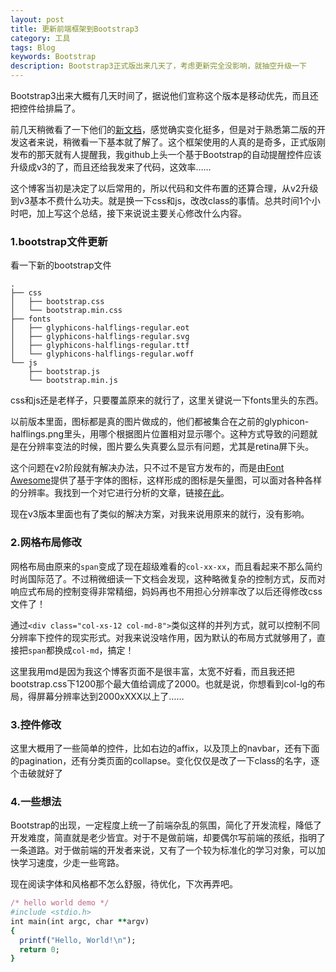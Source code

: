 ```yaml
---
layout: post
title: 更新前端框架到Bootstrap3
category: 工具
tags: Blog
keywords: Bootstrap
description: Bootstrap3正式版出来几天了，考虑更新完全没影响，就抽空升级一下
---
```


Bootstrap3出来大概有几天时间了，据说他们宣称这个版本是移动优先，而且还把控件给排扁了。

前几天稍微看了一下他们的[新文档](http://getbootstrap.com)，感觉确实变化挺多，但是对于熟悉第二版的开发这者来说，稍微看一下基本就了解了。这个框架使用的人真的是奇多，正式版刚发布的那天就有人提醒我，我github上头一个基于Bootstrap的自动提醒控件应该升级成v3的了，而且还给我发来了代码，这效率……

这个博客当初是决定了以后常用的，所以代码和文件布置的还算合理，从v2升级到v3基本不费什么功夫。就是换一下css和js，改改class的事情。总共时间1个小时吧，加上写这个总结，接下来说说主要关心修改什么内容。

### 1.bootstrap文件更新

看一下新的bootstrap文件

    .
    ├── css
    │   ├── bootstrap.css
    │   └── bootstrap.min.css
    ├── fonts
    │   ├── glyphicons-halflings-regular.eot
    │   ├── glyphicons-halflings-regular.svg
    │   ├── glyphicons-halflings-regular.ttf
    │   └── glyphicons-halflings-regular.woff
    └── js
        ├── bootstrap.js
        └── bootstrap.min.js

css和js还是老样子，只要覆盖原来的就行了，这里关键说一下fonts里头的东西。

以前版本里面，图标都是真的图片做成的，他们都被集合在之前的glyphicon-halflings.png里头，用哪个根据图片位置相对显示哪个。这种方式导致的问题就是在分辨率变法的时候，图片要么失真要么显示有问题，尤其是retina屏下头。

这个问题在v2阶段就有解决办法，只不过不是官方发布的，而是由[Font Awesome](http://fortawesome.github.io/Font-Awesome/)提供了基于字体的图标，这样形成的图标是矢量图，可以面对各种各样的分辨率。我找到一个对它进行分析的文章，链接[在此](http://www.cnblogs.com/zhengenru2008/archive/2013/04/12/3016659.html)。

现在v3版本里面也有了类似的解决方案，对我来说用原来的就行，没有影响。

### 2.网格布局修改

网格布局由原来的`span`变成了现在超级难看的`col-xx-xx`，而且看起来不那么简约时尚国际范了。不过稍微细读一下文档会发现，这种略微复杂的控制方式，反而对响应式布局的控制变得非常精细，妈妈再也不用担心分辨率改了以后还得修改css文件了！

通过`<div class="col-xs-12 col-md-8">`类似这样的并列方式，就可以控制不同分辨率下控件的现实形式。对我来说没啥作用，因为默认的布局方式就够用了，直接把`span`都换成`col-md`，搞定！

这里我用md是因为我这个博客页面不是很丰富，太宽不好看，而且我还把bootstrap.css下1200那个最大值给调成了2000。也就是说，你想看到col-lg的布局，得屏幕分辨率达到2000xXXX以上了……

### 3.控件修改

这里大概用了一些简单的控件，比如右边的affix，以及顶上的navbar，还有下面的pagination，还有分类页面的collapse。变化仅仅是改了一下class的名字，逐个击破就好了

### 4.一些想法

Bootstrap的出现，一定程度上统一了前端杂乱的氛围，简化了开发流程，降低了开发难度，简直就是老少皆宜。对于不是做前端，却要偶尔写前端的孩纸，指明了一条道路。对于做前端的开发者来说，又有了一个较为标准化的学习对象，可以加快学习速度，少走一些弯路。

现在阅读字体和风格都不怎么舒服，待优化，下次再弄吧。

```ruby
/* hello world demo */
#include <stdio.h>
int main(int argc, char **argv)
{
  printf("Hello, World!\n");
  return 0;
}
```
